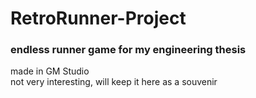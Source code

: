 # RetroRunner-Project
### endless runner game for my engineering thesis 
made in GM Studio <br>
not very interesting, will keep it here as a souvenir 
